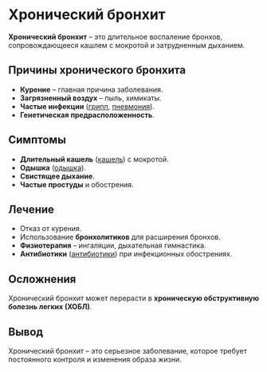 # Хронический бронхит

**Хронический бронхит** – это длительное воспаление бронхов, сопровождающееся кашлем с мокротой и затрудненным дыханием.

## Причины хронического бронхита
- **Курение** – главная причина заболевания.
- **Загрязненный воздух** – пыль, химикаты.
- **Частые инфекции** ([грипп](gripp.md), [пневмония](pneumonia.md)).
- **Генетическая предрасположенность**.

## Симптомы
- **Длительный кашель** ([кашель](cough.md)) с мокротой.
- **Одышка** ([одышка](shortness_of_breath.md)).
- **Свистящее дыхание**.
- **Частые простуды** и обострения.

## Лечение
- Отказ от курения.
- Использование **бронхолитиков** для расширения бронхов.
- **Физиотерапия** – ингаляции, дыхательная гимнастика.
- **Антибиотики** ([антибиотики](antibiotics.md)) при инфекционных обострениях.

## Осложнения
Хронический бронхит может перерасти в **хроническую обструктивную болезнь легких (ХОБЛ)**.

## Вывод
Хронический бронхит – это серьезное заболевание, которое требует постоянного контроля и изменения образа жизни.
